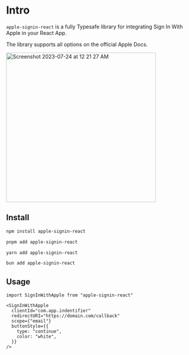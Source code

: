 # Intro
`apple-signin-react` is a fully Typesafe library for integrating Sign In With Apple in your React App.

The library supports all options on the official Apple Docs.

<img width="405" alt="Screenshot 2023-07-24 at 12 21 27 AM" src="https://github.com/neo773/react-apple-signin/assets/62795688/7a1278cf-9cd8-404a-ad8b-c7a2b517a8c3">


## Install
```bash
npm install apple-signin-react

pnpm add apple-signin-react

yarn add apple-signin-react

bun add apple-signin-react
```

## Usage
```tsx
import SignInWithApple from "apple-signin-react"

<SignInWithApple
  clientId="com.app.indentifier"
  redirectURI="https://domain.com/callback"
  scope={"email"}
  buttonStyle={{
    type: "continue",
    color: "white",
  }}
/>

```

